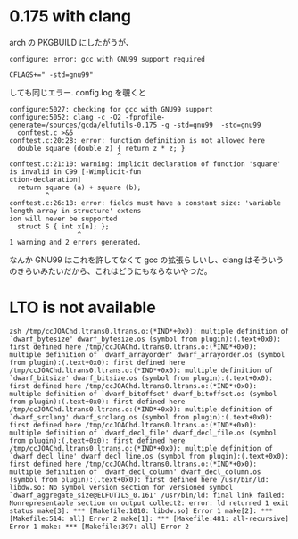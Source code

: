 # 0.175 with clang

arch の PKGBUILD にしたがうが、

```
configure: error: gcc with GNU99 support required
```

```
CFLAGS+=" -std=gnu99" 
```
しても同じエラー. config.log を覗くと

```
configure:5027: checking for gcc with GNU99 support
configure:5052: clang -c -O2 -fprofile-generate=/sources/gcda/elfutils-0.175 -g -std=gnu99  -std=gnu99
  conftest.c >&5
conftest.c:20:28: error: function definition is not allowed here
  double square (double z) { return z * z; }
                           ^
conftest.c:21:10: warning: implicit declaration of function 'square' is invalid in C99 [-Wimplicit-fun
ction-declaration]
  return square (a) + square (b);
         ^
conftest.c:26:18: error: fields must have a constant size: 'variable length array in structure' extens
ion will never be supported
  struct S { int x[n]; };
                 ^
1 warning and 2 errors generated.
```

なんか GNU99 はこれを許してなくて gcc の拡張らしいし、clang はそういうのきらいみたいだから、これはどうにもならないやつだ。

# LTO is not available

``zsh
/tmp/ccJOAChd.ltrans0.ltrans.o:(*IND*+0x0): multiple definition of `dwarf_bytesize'
dwarf_bytesize.os (symbol from plugin):(.text+0x0): first defined here
/tmp/ccJOAChd.ltrans0.ltrans.o:(*IND*+0x0): multiple definition of `dwarf_arrayorder'
dwarf_arrayorder.os (symbol from plugin):(.text+0x0): first defined here
/tmp/ccJOAChd.ltrans0.ltrans.o:(*IND*+0x0): multiple definition of `dwarf_bitsize'
dwarf_bitsize.os (symbol from plugin):(.text+0x0): first defined here
/tmp/ccJOAChd.ltrans0.ltrans.o:(*IND*+0x0): multiple definition of `dwarf_bitoffset'
dwarf_bitoffset.os (symbol from plugin):(.text+0x0): first defined here
/tmp/ccJOAChd.ltrans0.ltrans.o:(*IND*+0x0): multiple definition of `dwarf_srclang'
dwarf_srclang.os (symbol from plugin):(.text+0x0): first defined here
/tmp/ccJOAChd.ltrans0.ltrans.o:(*IND*+0x0): multiple definition of `dwarf_decl_file'
dwarf_decl_file.os (symbol from plugin):(.text+0x0): first defined here
/tmp/ccJOAChd.ltrans0.ltrans.o:(*IND*+0x0): multiple definition of `dwarf_decl_line'
dwarf_decl_line.os (symbol from plugin):(.text+0x0): first defined here
/tmp/ccJOAChd.ltrans0.ltrans.o:(*IND*+0x0): multiple definition of `dwarf_decl_column'
dwarf_decl_column.os (symbol from plugin):(.text+0x0): first defined here
/usr/bin/ld: libdw.so: No symbol version section for versioned symbol `dwarf_aggregate_size@ELFUTILS_0.161'
/usr/bin/ld: final link failed: Nonrepresentable section on output
collect2: error: ld returned 1 exit status
make[3]: *** [Makefile:1010: libdw.so] Error 1
make[2]: *** [Makefile:514: all] Error 2
make[1]: *** [Makefile:481: all-recursive] Error 1
make: *** [Makefile:397: all] Error 2
``


<!-- vim: set tw=90 filetype=markdown : -->
